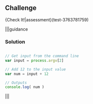 ## Challenge 
{Check It!|assessment}(test-3763781759)

|||guidance
### Solution
```javascript

// Get input from the command line
var input = process.argv[2]

// Add 12 to the input value
var num = input + 12

// Outputs
console.log( num )
```
|||